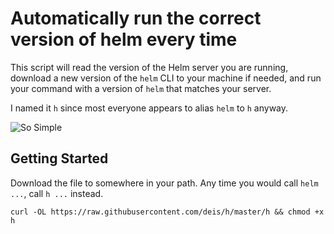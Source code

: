 # Automatically run the correct version of helm every time

This script will read the version of the Helm server you are running, download a new version of the `helm` CLI to your machine if needed, and run your command with a version of `helm` that matches your server.

I named it `h` since most everyone appears to alias `helm` to `h` anyway.

![So Simple](https://media.giphy.com/media/l4pTosVr0iHCJ11hm/giphy.gif)

## Getting Started

Download the file to somewhere in your path. Any time you would call `helm ...`, call `h ...` instead.

`curl -OL https://raw.githubusercontent.com/deis/h/master/h && chmod +x h`
